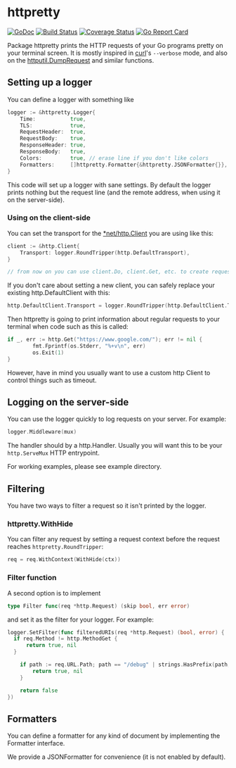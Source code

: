 # httpretty
[![GoDoc](https://godoc.org/github.com/henvic/httpretty?status.svg)](https://godoc.org/github.com/henvic/httpretty) [![Build Status](https://travis-ci.org/henvic/httpretty.svg?branch=master)](https://travis-ci.org/henvic/httpretty) [![Coverage Status](https://coveralls.io/repos/henvic/httpretty/badge.svg)](https://coveralls.io/r/henvic/httpretty) [![Go Report Card](https://goreportcard.com/badge/github.com/henvic/httpretty)](https://goreportcard.com/report/github.com/henvic/httpretty)

Package httpretty prints the HTTP requests of your Go programs pretty on your terminal screen. It is mostly inspired in [curl](https://curl.haxx.se)'s `--verbose` mode, and also on the [httputil.DumpRequest](https://golang.org/pkg/net/http/httputil/) and similar functions.

## Setting up a logger
You can define a logger with something like

```go
logger := &httpretty.Logger{
	Time:           true,
	TLS:            true,
	RequestHeader:  true,
	RequestBody:    true,
	ResponseHeader: true,
	ResponseBody:   true,
	Colors:         true, // erase line if you don't like colors
	Formatters:     []httpretty.Formatter{&httpretty.JSONFormatter{}},
}
```

This code will set up a logger with sane settings. By default the logger prints nothing but the request line (and the remote address, when using it on the server-side).

### Using on the client-side
You can set the transport for the [*net/http.Client](https://golang.org/pkg/net/http/#Client) you are using like this:

```go
client := &http.Client{
	Transport: logger.RoundTripper(http.DefaultTransport),
}

// from now on you can use client.Do, client.Get, etc. to create requests.
```

If you don't care about setting a new client, you can safely replace your existing http.DefaultClient with this:

```go
http.DefaultClient.Transport = logger.RoundTripper(http.DefaultClient.Transport)
```

Then httpretty is going to print information about regular requests to your terminal when code such as this is called:
```go
if _, err := http.Get("https://www.google.com/"); err != nil {
        fmt.Fprintf(os.Stderr, "%+v\n", err)
        os.Exit(1)
}
```

However, have in mind you usually want to use a custom http Client to control things such as timeout.

## Logging on the server-side
You can use the logger quickly to log requests on your server. For example:

```go
logger.Middleware(mux)
```

The handler should by a http.Handler. Usually you will want this to be your `http.ServeMux` HTTP entrypoint.

For working examples, please see example directory.

## Filtering
You have two ways to filter a request so it isn't printed by the logger.

### httpretty.WithHide
You can filter any request by setting a request context before the request reaches `httpretty.RoundTripper`:

```go
req = req.WithContext(WithHide(ctx))
```

### Filter function
A second option is to implement

```go
type Filter func(req *http.Request) (skip bool, err error)
```

and set it as the filter for your logger. For example:

```go
logger.SetFilter(func filteredURIs(req *http.Request) (bool, error) {
  if req.Method != http.MethodGet {
	  return true, nil
  }

	if path := req.URL.Path; path == "/debug" | strings.HasPrefix(path, "/debug/") {
		return true, nil
	}

	return false
})
```

## Formatters
You can define a formatter for any kind of document by implementing the Formatter interface.

We provide a JSONFormatter for convenience (it is not enabled by default).
